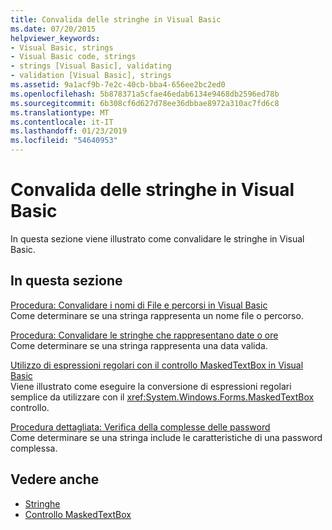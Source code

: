 ```yaml
---
title: Convalida delle stringhe in Visual Basic
ms.date: 07/20/2015
helpviewer_keywords:
- Visual Basic, strings
- Visual Basic code, strings
- strings [Visual Basic], validating
- validation [Visual Basic], strings
ms.assetid: 9a1acf9b-7e2c-40cb-bba4-656ee2bc2ed0
ms.openlocfilehash: 5b878371a5cfae46edab6134e9468db2596ed78b
ms.sourcegitcommit: 6b308cf6d627d78ee36dbbae8972a310ac7fd6c8
ms.translationtype: MT
ms.contentlocale: it-IT
ms.lasthandoff: 01/23/2019
ms.locfileid: "54640953"
---
```

# <a name="validating-strings-in-visual-basic"></a>Convalida delle stringhe in Visual Basic
In questa sezione viene illustrato come convalidare le stringhe in Visual Basic.  
  
## <a name="in-this-section"></a>In questa sezione  
 [Procedura: Convalidare i nomi di File e percorsi in Visual Basic](../../../../visual-basic/programming-guide/language-features/strings/how-to-validate-file-names-and-paths.md)  
 Come determinare se una stringa rappresenta un nome file o percorso.  
  
 [Procedura: Convalidare le stringhe che rappresentano date o ore](../../../../visual-basic/programming-guide/language-features/strings/how-to-validate-strings-that-represent-dates-or-times.md)  
 Come determinare se una stringa rappresenta una data valida.  
  
 [Utilizzo di espressioni regolari con il controllo MaskedTextBox in Visual Basic](../../../../visual-basic/programming-guide/language-features/strings/using-regular-expressions-with-the-maskedtextbox-control.md)  
 Viene illustrato come eseguire la conversione di espressioni regolari semplice da utilizzare con il <xref:System.Windows.Forms.MaskedTextBox> controllo.  
  
 [Procedura dettagliata: Verifica della complesse delle password](../../../../visual-basic/programming-guide/language-features/strings/walkthrough-validating-that-passwords-are-complex.md)  
 Come determinare se una stringa include le caratteristiche di una password complessa.  
  
## <a name="see-also"></a>Vedere anche
- [Stringhe](../../../../visual-basic/programming-guide/language-features/strings/index.md)
- [Controllo MaskedTextBox](../../../../framework/winforms/controls/maskedtextbox-control-windows-forms.md)
